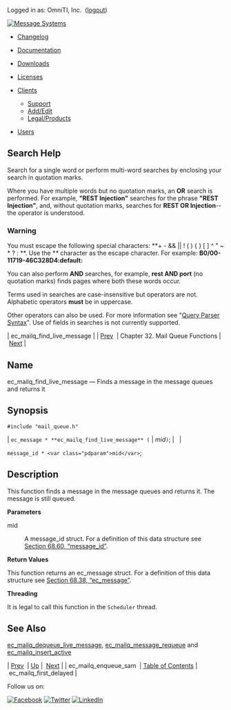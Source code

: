 Logged in as: OmniTI, Inc.  ([logout](https://support.messagesystems.com/logout.php))

[![Message Systems](https://support.messagesystems.com/images/ms-white205.png)](https://support.messagesystems.com/start.php) 

*   [Changelog](https://support.messagesystems.com/start.php?show=changelog)
*   [Documentation](https://support.messagesystems.com/docs/)
*   [Downloads](https://support.messagesystems.com/start.php)

*   [Licenses](https://support.messagesystems.com/license_summary.php)
*   <a href="">Clients</a>
    *   [Support](https://support.messagesystems.com/cs.php)
    *   [Add/Edit](https://support.messagesystems.com/edit_client.php)
    *   [Legal/Products](https://support.messagesystems.com/edit_products.php)
*   [Users](https://support.messagesystems.com/edit_customer.php)

## Search Help

Search for a single word or perform multi-word searches by enclosing your search in quotation marks.

Where you have multiple words but no quotation marks, an **OR** search is performed. For example, **"REST Injection"** searches for the phrase **"REST Injection"**, and, without quotation marks, searches for **REST OR Injection**--the operator is understood.

### Warning

You must escape the following special characters: **+ - && || ! ( ) { } [ ] ^ " ~ * ? : \**. Use the **\** character as the escape character. For example: **B0/00-11719-46C328D4\:default\:**

You can also perform **AND** searches, for example, **rest AND port** (no quotation marks) finds pages where both these words occur.

Terms used in searches are case-insensitive but operators are not. Alphabetic operators **must** be in uppercase.

Other operators can also be used. For more information see "[Query Parser Syntax](https://lucene.apache.org/core/old_versioned_docs/versions/3_0_0/queryparsersyntax.html)". Use of fields in searches is not currently supported.

| ec_mailq_find_live_message |
| [Prev](apis.ec_mailq_enqueue_sam.php)  | Chapter 32. Mail Queue Functions |  [Next](apis.ec_mailq_first_delayed.php) |

<a name="apis.ec_mailq_find_live_message"></a>
## Name

ec_mailq_find_live_message — Finds a message in the message queues and returns it

## Synopsis

`#include "mail_queue.h"`

| `ec_message * **ec_mailq_find_live_message** (` | <var class="pdparam">mid</var>`)`; |   |

`message_id * <var class="pdparam">mid</var>`;<a name="idp26913168"></a>
## Description

This function finds a message in the message queues and returns it. The message is still queued.

**Parameters**

<dl class="variablelist">

<dt>mid</dt>

<dd>

A message_id struct. For a definition of this data structure see [Section 68.60, “message_id”](structs.message_id.php "68.60. message_id").

</dd>

</dl>

**Return Values**

This function returns an ec_message struct. For a definition of this data structure see [Section 68.38, “ec_message”](structs.ec_message.php "68.38. ec_message").

**Threading**

It is legal to call this function in the `Scheduler` thread.

<a name="idp26920848"></a>
## See Also

[ec_mailq_dequeue_live_message](apis.ec_mailq_dequeue_live_message.php "ec_mailq_dequeue_live_message"), [ec_mailq_message_requeue](apis.ec_mailq_message_requeue.php "ec_mailq_message_requeue") and [ec_mailq_insert_active](apis.ec_mailq_insert_active.php "ec_mailq_insert_active")

| [Prev](apis.ec_mailq_enqueue_sam.php)  | [Up](mailq.php) |  [Next](apis.ec_mailq_first_delayed.php) |
| ec_mailq_enqueue_sam  | [Table of Contents](index.php) |  ec_mailq_first_delayed |

Follow us on:

[![Facebook](https://support.messagesystems.com/images/icon-facebook.png)](http://www.facebook.com/messagesystems) [![Twitter](https://support.messagesystems.com/images/icon-twitter.png)](http://twitter.com/#!/MessageSystems) [![LinkedIn](https://support.messagesystems.com/images/icon-linkedin.png)](http://www.linkedin.com/company/message-systems)